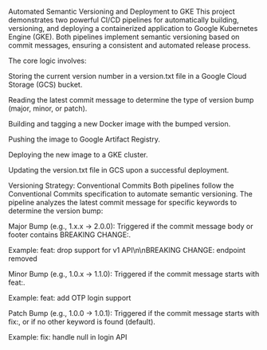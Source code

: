 Automated Semantic Versioning and Deployment to GKE
This project demonstrates two powerful CI/CD pipelines for automatically building, versioning, and deploying a containerized application to Google Kubernetes Engine (GKE). Both pipelines implement semantic versioning based on commit messages, ensuring a consistent and automated release process.

The core logic involves:

Storing the current version number in a version.txt file in a Google Cloud Storage (GCS) bucket.

Reading the latest commit message to determine the type of version bump (major, minor, or patch).

Building and tagging a new Docker image with the bumped version.

Pushing the image to Google Artifact Registry.

Deploying the new image to a GKE cluster.

Updating the version.txt file in GCS upon a successful deployment.

Versioning Strategy: Conventional Commits
Both pipelines follow the Conventional Commits specification to automate semantic versioning. The pipeline analyzes the latest commit message for specific keywords to determine the version bump:

Major Bump (e.g., 1.x.x → 2.0.0): Triggered if the commit message body or footer contains BREAKING CHANGE:.

Example: feat: drop support for v1 API\n\nBREAKING CHANGE: endpoint removed

Minor Bump (e.g., 1.0.x → 1.1.0): Triggered if the commit message starts with feat:.

Example: feat: add OTP login support

Patch Bump (e.g., 1.0.0 → 1.0.1): Triggered if the commit message starts with fix:, or if no other keyword is found (default).

Example: fix: handle null in login API
